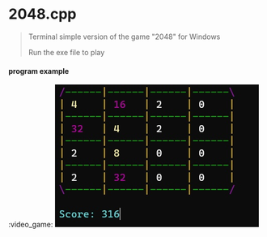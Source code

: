 # 2048.cpp
>Terminal simple version of the game "2048" for Windows
>
>Run the exe file to play

<h4> program example </h4> :video_game:
<img src="/images/gameplay.jpg">

